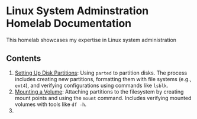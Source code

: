 # Linux System Adminstration Homelab Documentation

This homelab showcases my expertise in Linux system administration

## Contents

1. [Setting Up Disk Partitions](Setting-up-disk-partitions.md): Using `parted` to partition disks. The process includes creating new partitions, formatting them with file systems (e.g., `ext4`), and verifying configurations using commands like `lsblk`.
2. [Mounting a Volume](Mounting-a-Volume.md): Attaching partitions to the filesystem by creating mount points and using the `mount` command. Includes verifying mounted volumes with tools like `df -h`.
3. 
